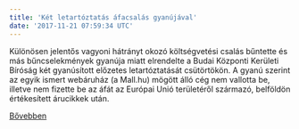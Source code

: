 ```yaml
---
title: 'Két letartóztatás áfacsalás gyanújával'
date: '2017-11-21 07:59:34 UTC'
---
```


Különösen jelentős vagyoni hátrányt okozó költségvetési csalás bűntette és más bűncselekmények gyanúja miatt elrendelte a Budai Központi Kerületi Bíróság két gyanúsított előzetes letartóztatását csütörtökön. A gyanú szerint az egyik ismert webáruház (a Mall.hu) mögött álló cég nem vallotta be, illetve nem fizette be az áfát az Európai Unió területéről származó, belföldön értékesített árucikkek után.


[Bővebben](http://ift.tt/2hGPEo0)
